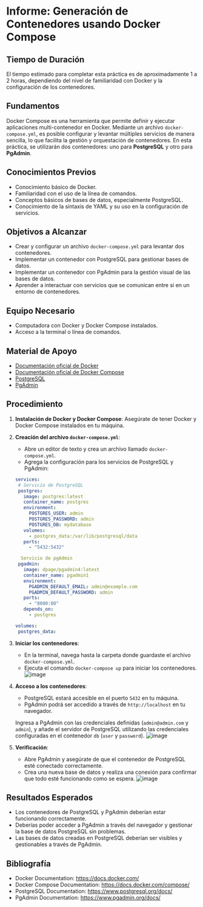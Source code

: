 # Informe: Generación de Contenedores usando Docker Compose

## Tiempo de Duración
El tiempo estimado para completar esta práctica es de aproximadamente 1 a 2 horas, dependiendo del nivel de familiaridad con Docker y la configuración de los contenedores.

## Fundamentos
Docker Compose es una herramienta que permite definir y ejecutar aplicaciones multi-contenedor en Docker. Mediante un archivo `docker-compose.yml`, es posible configurar y levantar múltiples servicios de manera sencilla, lo que facilita la gestión y orquestación de contenedores. En esta práctica, se utilizarán dos contenedores: uno para **PostgreSQL** y otro para **PgAdmin**.

## Conocimientos Previos
- Conocimiento básico de Docker.
- Familiaridad con el uso de la línea de comandos.
- Conceptos básicos de bases de datos, especialmente PostgreSQL.
- Conocimiento de la sintaxis de YAML y su uso en la configuración de servicios.

## Objetivos a Alcanzar
- Crear y configurar un archivo `docker-compose.yml` para levantar dos contenedores.
- Implementar un contenedor con PostgreSQL para gestionar bases de datos.
- Implementar un contenedor con PgAdmin para la gestión visual de las bases de datos.
- Aprender a interactuar con servicios que se comunican entre sí en un entorno de contenedores.

## Equipo Necesario
- Computadora con Docker y Docker Compose instalados.
- Acceso a la terminal o línea de comandos.

## Material de Apoyo
- [Documentación oficial de Docker](https://docs.docker.com/)
- [Documentación oficial de Docker Compose](https://docs.docker.com/compose/)
- [PostgreSQL](https://www.postgresql.org/)
- [PgAdmin](https://www.pgadmin.org/)

## Procedimiento
1. **Instalación de Docker y Docker Compose**: Asegúrate de tener Docker y Docker Compose instalados en tu máquina.
   
2. **Creación del archivo `docker-compose.yml`**:
    - Abre un editor de texto y crea un archivo llamado `docker-compose.yml`.
    - Agrega la configuración para los servicios de PostgreSQL y PgAdmin:
    
    ```yaml
    services:
     # Servicio de PostgreSQL
     postgres:
       image: postgres:latest
       container_name: postgres
       environment:
         POSTGRES_USER: admin
         POSTGRES_PASSWORD: admin
         POSTGRES_DB: mydatabase
       volumes:
         - postgres_data:/var/lib/postgresql/data
       ports:
         - "5432:5432"
   
      Servicio de pgAdmin
     pgadmin:
       image: dpage/pgadmin4:latest
       container_name: pgadmin1
       environment:
         PGADMIN_DEFAULT_EMAIL: admin@example.com
         PGADMIN_DEFAULT_PASSWORD: admin
       ports:
         - "8080:80"
       depends_on:
         - postgres
   
   volumes:
     postgres_data:
    ```

3. **Iniciar los contenedores**:
    - En la terminal, navega hasta la carpeta donde guardaste el archivo `docker-compose.yml`.
    - Ejecuta el comando `docker-compose up` para iniciar los contenedores.
      ![image](https://github.com/user-attachments/assets/61268887-36e8-4c08-af41-a854f1404398)


4. **Acceso a los contenedores**:
    - PostgreSQL estará accesible en el puerto `5432` en tu máquina.
    - PgAdmin podrá ser accedido a través de `http://localhost` en tu navegador.
      
    
    Ingresa a PgAdmin con las credenciales definidas (`admin@admin.com` y `admin`), y añade el servidor de PostgreSQL utilizando las credenciales configuradas en el contenedor `db` (`user` y `password`).
   ![image](https://github.com/user-attachments/assets/c73cdd48-4c8b-43f4-8773-271c3366afe5)



6. **Verificación**:
    - Abre PgAdmin y asegúrate de que el contenedor de PostgreSQL esté conectado correctamente.
    - Crea una nueva base de datos y realiza una conexión para confirmar que todo esté funcionando como se espera.
      ![image](https://github.com/user-attachments/assets/48438474-0373-4dfa-8ab5-d5bc6d1631e6)


## Resultados Esperados
- Los contenedores de PostgreSQL y PgAdmin deberían estar funcionando correctamente.
- Deberías poder acceder a PgAdmin a través del navegador y gestionar la base de datos PostgreSQL sin problemas.
- Las bases de datos creadas en PostgreSQL deberían ser visibles y gestionables a través de PgAdmin.

## Bibliografía
- Docker Documentation: https://docs.docker.com/
- Docker Compose Documentation: https://docs.docker.com/compose/
- PostgreSQL Documentation: https://www.postgresql.org/docs/
- PgAdmin Documentation: https://www.pgadmin.org/docs/
